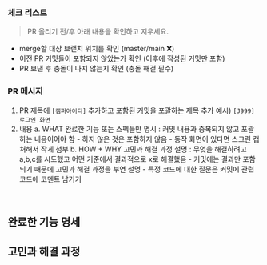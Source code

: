 ### 체크 리스트
> PR 올리기 전/후 아래 내용을 확인하고 지우세요.

 * merge할 대상 브랜치 위치를 확인 (master/main :x:)
 * 이전 PR 커밋들이 포함되지 않았는가 확인 (이후에 작성된 커밋만 포함)
 * PR 보낸 후 충돌이 나지 않는지 확인 (충돌 해결 필수)

### PR 메시지 
 1. PR 제목에 `[캠퍼아이디]` 추가하고 포함된 커밋을 포괄하는 제목 추가  예시) `[J999] 로그인 화면`
 2. 내용
	 a. WHAT 완료한 기능 또는 스펙들만 명시 : 커밋 내용과 중복되지 않고 포괄하는 내용이어야 함
	 	  - 하지 않은 것은 포함하지 않음
			- 동작 화면이 있다면 스크린 캡처해서 작게 첨부 
	 b. HOW + WHY 고민과 해결 과정 설명 : 무엇을 해결하려고 a,b,c를 시도했고 어떤 기준에서 결과적으로 x로 해결했음 
	    - 커밋에는 결과만 포함되기 때문에 고민과 해결 과정을 부연 설명
			- 특정 코드에 대한 질문은 커밋에 관련 코드에 코멘트 남기기 
<br>

## 완료한 기능 명세


## 고민과 해결 과정